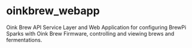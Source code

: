 # oinkbrew_webapp
Oink Brew API Service Layer and Web Application for configuring BrewPi Sparks with Oink Brew Firmware, controlling and viewing brews and fermentations.
